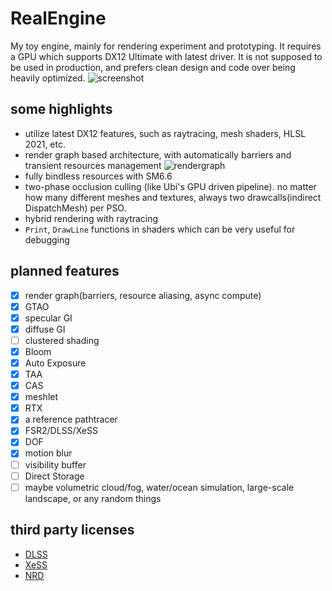 # RealEngine

My toy engine, mainly for rendering experiment and prototyping. 
It requires a GPU which supports DX12 Ultimate with latest driver.
It is not supposed to be used in production, and prefers clean design and code over being heavily optimized.
![screenshot](bin/screenshot.jpg)

## some highlights

* utilize latest DX12 features, such as raytracing, mesh shaders, HLSL 2021, etc.
* render graph based architecture, with automatically barriers and transient resources management
  ![rendergraph](bin/rendergraph.svg)
* fully bindless resources with SM6.6
* two-phase occlusion culling (like Ubi's GPU driven pipeline). no matter how many different meshes and textures, always two drawcalls(indirect DispatchMesh) per PSO.
* hybrid rendering with raytracing
* `Print`, `DrawLine` functions in shaders which can be very useful for debugging

## planned features

- [x] render graph(barriers, resource aliasing, async compute)
- [x] GTAO
- [x] specular GI
- [x] diffuse GI
- [ ] clustered shading
- [x] Bloom
- [x] Auto Exposure
- [x] TAA
- [x] CAS
- [x] meshlet
- [x] RTX
- [x] a reference pathtracer
- [x] FSR2/DLSS/XeSS
- [x] DOF
- [x] motion blur
- [ ] visibility buffer
- [ ] Direct Storage
- [ ] maybe  volumetric cloud/fog, water/ocean simulation, large-scale landscape, or any random things

## third party licenses

* [DLSS](https://github.com/NVIDIA/DLSS/blob/main/LICENSE.txt)
* [XeSS](https://github.com/intel/xess/blob/main/licenses/LICENSE.pdf)
* [NRD](https://github.com/NVIDIAGameWorks/RayTracingDenoiser/blob/master/LICENSE.txt)